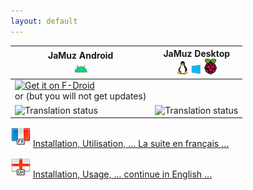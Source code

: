 ```yaml
---
layout: default
---
```


<script src="./download.js"></script>

| JaMuz Android<br><img src="img/android.png" alt="JaMuz Android"> | JaMuz Desktop<br> <img src="img/linux.png" alt="Linux"> <img src="img/windows.png" alt="Windows"> <img src="img/raspberry.png" alt="Raspberry"> |
| -- | -- |
| [<img src="https://fdroid.gitlab.io/artwork/badge/get-it-on.png" alt="Get it on F-Droid" height="80">](https://f-droid.org/packages/org.phramusca.jamuz/)<br> or <span id="download-container-jamuz-android"></span> (but you will not get updates) | <span id="download-container-jamuz-desktop"></span> |
| <img src="https://hosted.weblate.org/widgets/jamuz-remote/-/translations/multi-auto.svg" alt="Translation status"> | <img src="https://hosted.weblate.org/widgets/jamuz/-/translations/multi-auto.svg" alt="Translation status"> |

<img src="img/flag_france.png" alt="French Flag"> [Installation, Utilisation, ... La suite en français ...](index-fr.html)

<img src="img/flag_england.png" alt="English Flag"> [Installation, Usage, ... continue in English ...](index-en.html)
